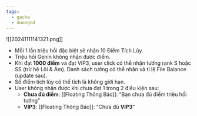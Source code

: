 ```yaml
---
tags:
  - gacha
  - duongnd
---
```

![[20241111141321.png]]
- Mỗi 1 lần triệu hồi đặc biệt sẽ nhận 10 Điểm Tích Lũy.
- Triệu hồi Genin không nhận được điểm.
- Khi đạt **1000 điểm** và đạt VIP3, user click có thể nhận tướng rank S hoặc SS (trừ hệ Lôi & Ám). Danh sách tướng có thể nhận và tỉ lệ File Balance (update sau).
- Số điểm tích lũy có thể tích là không giới hạn.
- User không nhận được khi chưa đạt 1 trong 2 điều kiện sau:
	- **Chưa đủ điểm**: [[Floating Thông Báo]]: “Bạn chưa đủ điểm triệu hồi tướng”
	- **VIP3**: [[Floating Thông Báo]]: “Chưa đủ **VIP3**”
